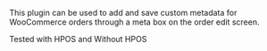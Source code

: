 This plugin can be used to add and save custom metadata for WooCommerce orders through a meta box on the order edit screen.

Tested with HPOS and Without HPOS
